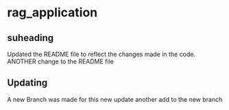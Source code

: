 # rag_application

## suheading

Updated the README file  to reflect the changes made in the code.
ANOTHER change to the README file

## Updating

A new Branch was made for this new update
another add to the new branch
